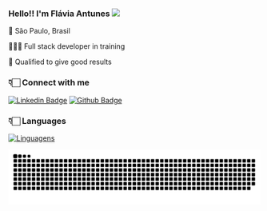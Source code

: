 ### Hello!! I'm Flávia Antunes <img src="https://media.giphy.com/media/hvRJCLFzcasrR4ia7z/giphy.gif" width="25px">

📍 São Paulo, Brasil

👩🏻‍💻 Full stack developer in training

📑 Qualified to give good results

### 👇🏻 Connect with me

[![Linkedin Badge](https://img.shields.io/badge/-LinkedIn-blue?style=flat-square&logo=Linkedin&logoColor=white&link=https://www.linkedin.com/in/annydossantosenavaz/)](https://www.linkedin.com/in/flaviaantunes/)
[![Github Badge](https://img.shields.io/badge/-Github-000?style=flat-square&logo=Github&logoColor=white&link=https://github.com/annysena)](https://github.com/flantunes)

### 👇🏻 Languages

[![Linguagens](https://github-readme-stats.vercel.app/api/top-langs/?username=flantunes&theme=tokyonight&layout=compact)](https://github.com/flantunes/github-readme-stats)
<p align="center">


  ![Snake animation](https://github.com/ellen2121/ellen2121/blob/output/github-contribution-grid-snake.svg)
 
</div>
